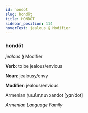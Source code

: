 ```yaml
---
id: hondöt
slug: hondöt
title: HONDÖT
sidebar_position: 114
hoverText: jealous § Modifier
---
```


### hondöt

*jealous* **§** Modifier

**Verb**: to be jealous/envious

**Noun**: jealousy/envy

**Modifier**: jealous/envious

Armenian խանդոտ xandot [χɑnˈdot]

*Armenian Language Family*